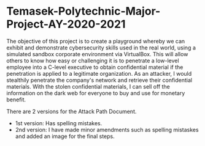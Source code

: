 # Temasek-Polytechnic-Major-Project-AY-2020-2021
The objective of this project is to create a playground whereby we can exhibit and demonstrate cybersecurity skills used in the real world, using a simulated sandbox 
corporate environment via VirtualBox. This will allow others to know how easy or challenging it is to penetrate a low-level employee into a C-level executive to obtain 
confidential material if the penetration is applied to a legitimate organization.   As an attacker, I would stealthily penetrate the company's network and retrieve 
their confidential materials. With the stolen confidential materials, I can sell off the information on the dark web for everyone to buy and use for monetary benefit.

There are 2 versions for the Attack Path Document.
- 1st version: Has spelling mistakes.
- 2nd version: I have made minor amendments such as spelling mistaskes and added an image for the final steps. 
